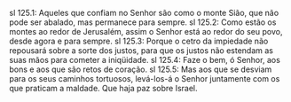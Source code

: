 sl 125.1: Aqueles que confiam no Senhor são como o monte Sião, que não pode ser abalado, mas permanece para sempre.
sl 125.2: Como estão os montes ao redor de Jerusalém, assim o Senhor está ao redor do seu povo, desde agora e para sempre.
sl 125.3: Porque o cetro da impiedade não repousará sobre a sorte dos justos, para que os justos não estendam as suas mãos para cometer a iniqüidade.
sl 125.4: Faze o bem, ó Senhor, aos bons e aos que são retos de coração.
sl 125.5: Mas aos que se desviam para os seus caminhos tortuosos, levá-los-á o Senhor juntamente com os que praticam a maldade. Que haja paz sobre Israel.
